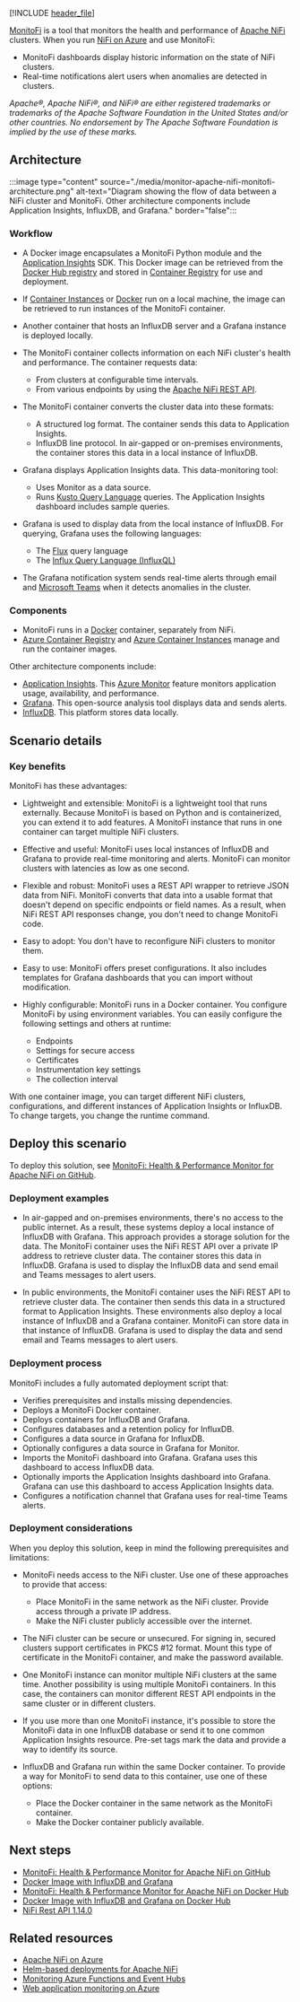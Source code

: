 [!INCLUDE [header_file](../../../includes/sol-idea-header.md)]

[MonitoFi][MonitoFi] is a tool that monitors the health and performance of [Apache NiFi][Apache NiFi] clusters. When you run [NiFi on Azure][Apache NiFi on Azure] and use MonitoFi:

- MonitoFi dashboards display historic information on the state of NiFi clusters.
- Real-time notifications alert users when anomalies are detected in clusters.

*Apache®, Apache NiFi®, and NiFi® are either registered trademarks or trademarks of the Apache Software Foundation in the United States and/or other countries. No endorsement by The Apache Software Foundation is implied by the use of these marks.*

## Architecture

:::image type="content" source="./media/monitor-apache-nifi-monitofi-architecture.png" alt-text="Diagram showing the flow of data between a NiFi cluster and MonitoFi. Other architecture components include Application Insights, InfluxDB, and Grafana." border="false":::

### Workflow

- A Docker image encapsulates a MonitoFi Python module and the [Application Insights][What is Application Insights?] SDK. This Docker image can be retrieved from the [Docker Hub registry][MonitoFi : Health & Performance Monitor for Apache NiFi on Docker Hub] and stored in [Container Registry][Container Registry] for use and deployment.

- If [Container Instances][Container Instances] or [Docker][Docker Desktop] run on a local machine, the image can be retrieved to run instances of the MonitoFi container.

- Another container that hosts an InfluxDB server and a Grafana instance is deployed locally.

- The MonitoFi container collects information on each NiFi cluster's health and performance. The container requests data:

  - From clusters at configurable time intervals.
  - From various endpoints by using the [Apache NiFi REST API][NiFi Rest API 1.14.0].

- The MonitoFi container converts the cluster data into these formats:

  - A structured log format. The container sends this data to Application Insights.
  - InfluxDB line protocol. In air-gapped or on-premises environments, the container stores this data in a local instance of InfluxDB.

- Grafana displays Application Insights data. This data-monitoring tool:

  - Uses Monitor as a data source.
  - Runs [Kusto Query Language][Kusto query overview] queries. The Application Insights dashboard includes sample queries.

- Grafana is used to display data from the local instance of InfluxDB. For querying, Grafana uses the following languages:

  - The [Flux][Flux query language] query language
  - The [Influx Query Language (InfluxQL)][Influx Query Language (InfluxQL)]

- The Grafana notification system sends real-time alerts through email and [Microsoft Teams][Microsoft Teams] when it detects anomalies in the cluster.

### Components

- MonitoFi runs in a [Docker][Docker] container, separately from NiFi. 
- [Azure Container Registry](https://azure.microsoft.com/products/container-registry) and [Azure Container Instances](https://azure.microsoft.com/products/container-instances) manage and run the container images. 

Other architecture components include:

- [Application Insights](/azure/azure-monitor/app/app-insights-overview). This [Azure Monitor](https://azure.microsoft.com/services/monitor) feature monitors application usage, availability, and performance.
- [Grafana][Grafana]. This open-source analysis tool displays data and sends alerts.
- [InfluxDB][InfluxDB]. This platform stores data locally.

## Scenario details

### Key benefits

MonitoFi has these advantages:

- Lightweight and extensible: MonitoFi is a lightweight tool that runs externally. Because MonitoFi is based on Python and is containerized, you can extend it to add features. A MonitoFi instance that runs in one container can target multiple NiFi clusters.
- Effective and useful: MonitoFi uses local instances of InfluxDB and Grafana to provide real-time monitoring and alerts. MonitoFi can monitor clusters with latencies as low as one second.
- Flexible and robust: MonitoFi uses a REST API wrapper to retrieve JSON data from NiFi. MonitoFi converts that data into a usable format that doesn't depend on specific endpoints or field names. As a result, when NiFi REST API responses change, you don't need to change MonitoFi code.
- Easy to adopt: You don't have to reconfigure NiFi clusters to monitor them.
- Easy to use: MonitoFi offers preset configurations. It also includes templates for Grafana dashboards that you can import without modification.
- Highly configurable: MonitoFi runs in a Docker container. You configure MonitoFi by using environment variables. You can easily configure the following settings and others at runtime:

  - Endpoints
  - Settings for secure access
  - Certificates
  - Instrumentation key settings
  - The collection interval

With one container image, you can target different NiFi clusters, configurations, and different instances of Application Insights or InfluxDB. To change targets, you change the runtime command.

## Deploy this scenario

To deploy this solution, see [MonitoFi: Health & Performance Monitor for Apache NiFi on GitHub][MonitoFi : Health & Performance Monitor for Apache NiFi on GitHub].

### Deployment examples

- In air-gapped and on-premises environments, there's no access to the public internet. As a result, these systems deploy a local instance of InfluxDB with Grafana. This approach provides a storage solution for the data. The MonitoFi container uses the NiFi REST API over a private IP address to retrieve cluster data. The container stores this data in InfluxDB. Grafana is used to display the InfluxDB data and send email and Teams messages to alert users.

- In public environments, the MonitoFi container uses the NiFi REST API to retrieve cluster data. The container then sends this data in a structured format to Application Insights. These environments also deploy a local instance of InfluxDB and a Grafana container. MonitoFi can store data in that instance of InfluxDB. Grafana is used to display the data and send email and Teams messages to alert users.

### Deployment process

MonitoFi includes a fully automated deployment script that:

- Verifies prerequisites and installs missing dependencies.
- Deploys a MonitoFi Docker container.
- Deploys containers for InfluxDB and Grafana.
- Configures databases and a retention policy for InfluxDB.
- Configures a data source in Grafana for InfluxDB.
- Optionally configures a data source in Grafana for Monitor.
- Imports the MonitoFi dashboard into Grafana. Grafana uses this dashboard to access InfluxDB data.
- Optionally imports the Application Insights dashboard into Grafana. Grafana can use this dashboard to access Application Insights data.
- Configures a notification channel that Grafana uses for real-time Teams alerts.

### Deployment considerations

When you deploy this solution, keep in mind the following prerequisites and limitations:

- MonitoFi needs access to the NiFi cluster. Use one of these approaches to provide that access:

  - Place MonitoFi in the same network as the NiFi cluster. Provide access through a private IP address.
  - Make the NiFi cluster publicly accessible over the internet.

- The NiFi cluster can be secure or unsecured. For signing in, secured clusters support certificates in PKCS #12 format. Mount this type of certificate in the MonitoFi container, and make the password available.

- One MonitoFi instance can monitor multiple NiFi clusters at the same time. Another possibility is using multiple MonitoFi containers. In this case, the containers can monitor different REST API endpoints in the same cluster or in different clusters.

- If you use more than one MonitoFi instance, it's possible to store the MonitoFi data in one InfluxDB database or send it to one common Application Insights resource. Pre-set tags mark the data and provide a way to identify its source.

- InfluxDB and Grafana run within the same Docker container. To provide a way for MonitoFi to send data to this container, use one of these options:

  - Place the Docker container in the same network as the MonitoFi container.
  - Make the Docker container publicly available.

## Next steps

- [MonitoFi: Health & Performance Monitor for Apache NiFi on GitHub][MonitoFi : Health & Performance Monitor for Apache NiFi on GitHub]
- [Docker Image with InfluxDB and Grafana][Docker Image with InfluxDB and Grafana]
- [MonitoFi: Health & Performance Monitor for Apache NiFi on Docker Hub][MonitoFi : Health & Performance Monitor for Apache NiFi on Docker Hub]
- [Docker Image with InfluxDB and Grafana on Docker Hub][Docker Image with InfluxDB and Grafana on Docker Hub]
- [NiFi Rest API 1.14.0][NiFi Rest API 1.14.0]

## Related resources

- [Apache NiFi on Azure][Apache NiFi on Azure]
- [Helm-based deployments for Apache NiFi][Helm-based deployments for Apache NiFi]
- [Monitoring Azure Functions and Event Hubs][Monitoring Azure Functions and Event Hubs]
- [Web application monitoring on Azure][Web application monitoring on Azure]

[Apache NiFi]: https://nifi.apache.org
[Apache NiFi on Azure]: ../../example-scenario/data/azure-nifi.yml
[Container Instances]: https://azure.microsoft.com/services/container-instances
[Container Registry]: https://azure.microsoft.com/services/container-registry
[Docker]: https://www.docker.com
[Docker Desktop]: https://www.docker.com/products/docker-desktop
[Docker Image with InfluxDB and Grafana]: https://github.com/tushardhadiwal/docker-influxdb-grafana
[Docker Image with InfluxDB and Grafana on Docker Hub]: https://hub.docker.com/r/dtushar/docker-influxdb-grafana
[Flux query language]: https://www.influxdata.com/products/flux
[Grafana]: https://grafana.com
[Helm-based deployments for Apache NiFi]: ./helm-deployments-apache-nifi.yml
[Influx Query Language (InfluxQL)]: https://docs.influxdata.com/influxdb/v1.8/query_language
[InfluxDB]: https://www.influxdata.com
[Kusto query overview]: /azure/data-explorer/kusto/query
[Microsoft Teams]: https://www.microsoft.com/microsoft-teams/log-in
[MonitoFi]: https://github.com/microsoft/MonitoFi
[MonitoFi : Health & Performance Monitor for Apache NiFi on Docker Hub]: https://hub.docker.com/r/dtushar/monitofi
[MonitoFi : Health & Performance Monitor for Apache NiFi on GitHub]: https://github.com/microsoft/MonitoFi
[Monitoring Azure Functions and Event Hubs]: ../../serverless/event-hubs-functions/observability.yml
[NiFi Rest API 1.14.0]: https://nifi.apache.org/docs/nifi-docs/rest-api/index.html
[Web application monitoring on Azure]: ../../reference-architectures/app-service-web-app/app-monitoring.yml
[What is Application Insights?]: /azure/azure-monitor/app/app-insights-overview
